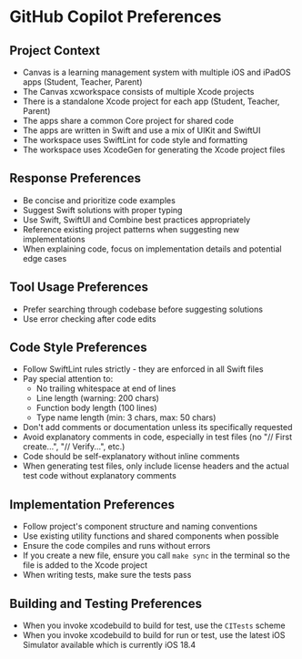# GitHub Copilot Preferences

## Project Context

- Canvas is a learning management system with multiple iOS and iPadOS apps (Student, Teacher, Parent)
- The Canvas xcworkspace consists of multiple Xcode projects
- There is a standalone Xcode project for each app (Student, Teacher, Parent)
- The apps share a common Core project for shared code
- The apps are written in Swift and use a mix of UIKit and SwiftUI
- The workspace uses SwiftLint for code style and formatting
- The workspace uses XcodeGen for generating the Xcode project files 

## Response Preferences

- Be concise and prioritize code examples
- Suggest Swift solutions with proper typing
- Use Swift, SwiftUI and Combine best practices appropriately
- Reference existing project patterns when suggesting new implementations
- When explaining code, focus on implementation details and potential edge cases

## Tool Usage Preferences

- Prefer searching through codebase before suggesting solutions
- Use error checking after code edits

## Code Style Preferences
- Follow SwiftLint rules strictly - they are enforced in all Swift files
- Pay special attention to:
  - No trailing whitespace at end of lines
  - Line length (warning: 200 chars)
  - Function body length (100 lines)
  - Type name length (min: 3 chars, max: 50 chars)
- Don't add comments or documentation unless its specifically requested
- Avoid explanatory comments in code, especially in test files (no "// First create...", "// Verify...", etc.)
- Code should be self-explanatory without inline comments
- When generating test files, only include license headers and the actual test code without explanatory comments

## Implementation Preferences
- Follow project's component structure and naming conventions
- Use existing utility functions and shared components when possible
- Ensure the code compiles and runs without errors
- If you create a new file, ensure you call `make sync` in the terminal so the file is added to the Xcode project
- When writing tests, make sure the tests pass

## Building and Testing Preferences
- When you invoke xcodebuild to build for test, use the `CITests` scheme
- When you invoke xcodebuild to build for run or test, use the latest iOS Simulator available which is currently iOS 18.4